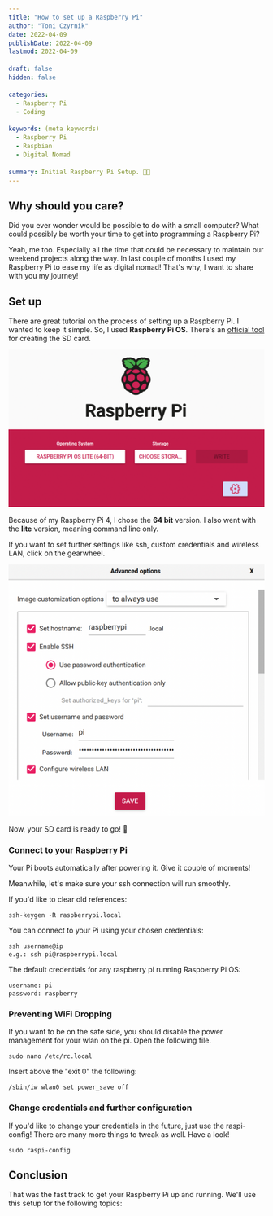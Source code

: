 ```yaml
---
title: "How to set up a Raspberry Pi"
author: "Toni Czyrnik"
date: 2022-04-09
publishDate: 2022-04-09
lastmod: 2022-04-09

draft: false
hidden: false

categories:
  - Raspberry Pi
  - Coding

keywords: (meta keywords)
  - Raspberry Pi
  - Raspbian
  - Digital Nomad

summary: Initial Raspberry Pi Setup. 👨‍💻
---
```


## Why should you care?

Did you ever wonder would be possible to do with a small computer? What could possibly be worth your time to get into programming a Raspberry Pi?

Yeah, me too. Especially all the time that could be necessary to maintain our weekend projects along the way. In last couple of months I used my Raspberry Pi to ease my life as digital nomad! That's why, I want to share with you my journey! 

## Set up

There are great tutorial on the process of setting up a Raspberry Pi. I wanted to keep it simple. So, I used **Raspberry Pi OS**. There's an [official tool](https://www.raspberrypi.com/software/) for creating the SD card. 

![Official Tool](./tool.png)

Because of my Raspberry Pi 4, I chose the **64 bit** version. I also went with the **lite** version, meaning command line only.

If you want to set further settings like ssh, custom credentials and wireless LAN, click on the gearwheel.

![Advanced Options](./options.png)

Now, your SD card is ready to go! 🎉

### Connect to your Raspberry Pi

Your Pi boots automatically after powering it. Give it couple of moments!

Meanwhile, let's make sure your ssh connection will run smoothly.

If you'd like to clear old references:

	ssh-keygen -R raspberrypi.local
	
You can connect to your Pi using your chosen credentials:

	ssh username@ip
	e.g.: ssh pi@raspberrypi.local

The default credentials for any raspberry pi running Raspberry Pi OS:

	username: pi
	password: raspberry
	

### Preventing WiFi Dropping

If you want to be on the safe side, you should disable the power management for your wlan on the pi. Open the following file.

	sudo nano /etc/rc.local
	
Insert above the "exit 0" the following: 

	/sbin/iw wlan0 set power_save off
	
### Change credentials and further configuration

If you'd like to change your credentials in the future, just use the raspi-config! There are many more things to tweak as well. Have a look!

	sudo raspi-config

## Conclusion

That was the fast track to get your Raspberry Pi up and running. We'll use this setup for the following topics:

